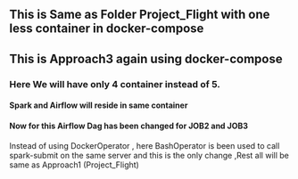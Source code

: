 ## This is Same as Folder Project_Flight with one less container in docker-compose
## This is Approach3 again using docker-compose

### Here We will have only 4 container instead of 5.
#### Spark and Airflow will reside in same container

#### Now for this Airflow Dag has been changed for JOB2 and JOB3 
Instead of using DockerOperator , here BashOperator is been used to call spark-submit on the same server and this is the only change ,Rest all will be same as Approach1 (Project_Flight)
